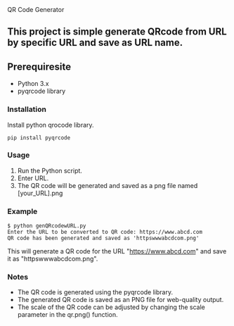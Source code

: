 </h1>QR Code Generator</h1>

<h2>This project is simple generate QRcode from URL by specific URL and save as URL name.</h2>

<h2>Prerequiresite</h2>

- Python 3.x
- pyqrcode library

<h3>Installation</h3>

Install python qrocode library.

```
pip install pyqrcode
```

<h3>Usage</h3>

1. Run the Python script.
2. Enter URL.
3. The QR code will be generated and saved as a png file named [your_URL].png

<h3>Example</h3>

```
$ python genQRcodewURL.py
Enter the URL to be converted to QR code: https://www.abcd.com
QR code has been generated and saved as 'httpswwwabcdcom.png'
```

This will generate a QR code for the URL "https://www.abcd.com" and save it as "httpswwwabcdcom.png".

<h3>Notes</h3>

- The QR code is generated using the pyqrcode library.
- The generated QR code is saved as an PNG file for web-quality output.
- The scale of the QR code can be adjusted by changing the scale parameter in the qr.png() function.
